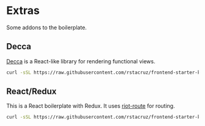 # Extras

Some addons to the boilerplate.

## Decca

[Decca](http://ricostacruz.com/decca) is a React-like library for rendering functional views.

```sh
curl -sSL https://raw.githubusercontent.com/rstacruz/frontend-starter-kit/master/_extras/decca/INSTALL.sh | bash
```

## React/Redux

This is a React boilerplate with Redux. It uses [riot-route](https://www.npmjs.com/package/riot-route) for routing.

```sh
curl -sSL https://raw.githubusercontent.com/rstacruz/frontend-starter-kit/master/_extras/react/INSTALL.sh | bash
```
